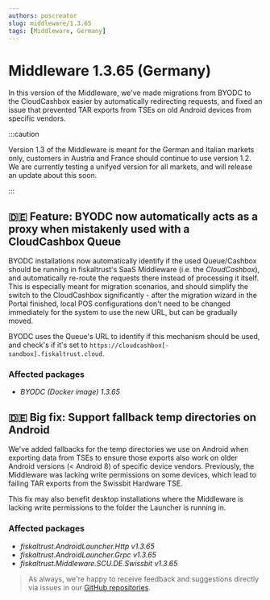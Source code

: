 ```yaml
---
authors: poscreator
slug: middleware/1.3.65
tags: [Middleware, Germany]
---
```


# Middleware 1.3.65 (Germany)
In this version of the Middleware, we've made migrations from BYODC to the CloudCashbox easier by automatically redirecting requests, and fixed an issue that prevented TAR exports from TSEs on old Android devices from specific vendors.

<!--truncate-->

:::caution

Version 1.3 of the Middleware is meant for the German and Italian markets only, customers in Austria and France should continue to use version 1.2. We are currently testing a unifyed version for all markets, and will release an update about this soon.

:::

## 🇩🇪 Feature: BYODC now automatically acts as a proxy when mistakenly used with a CloudCashbox Queue
BYODC installations now automatically identify if the used Queue/Cashbox should be running in fiskaltrust's SaaS Middleware (i.e. the _CloudCashbox_), and automatically re-route the requests there instead of processing it itself. This is especially meant for migration scenarios, and should simplify the switch to the CloudCashbox significantly - after the migration wizard in the Portal finished, local POS configurations don't need to be changed immediately for the system to use the new URL, but can be gradually moved.

BYODC uses the Queue's URL to identify if this mechanism should be used, and check's if it's set to `https://cloudcashbox[-sandbox].fiskaltrust.cloud`.

### Affected packages
- _BYODC (Docker image) 1.3.65_


## 🇩🇪 Big fix: Support fallback temp directories on Android
We've added fallbacks for the temp directories we use on Android when exporting data from TSEs to ensure those exports also work on older Android versions (< Android 8) of specific device vendors. Previously, the Middleware was lacking write permissions on some devices, which lead to failing TAR exports from the Swissbit Hardware TSE. 

This fix may also benefit desktop installations where the Middleware is lacking write permissions to the folder the Launcher is running in.

### Affected packages
- _fiskaltrust.AndroidLauncher.Http v1.3.65_
- _fiskaltrust.AndroidLauncher.Grpc v1.3.65_
- _fiskaltrust.Middleware.SCU.DE.Swissbit v1.3.65_



> As always, we're happy to receive feedback and suggestions directly via issues in our [GitHub repositories](https://github.com/fiskaltrust).
